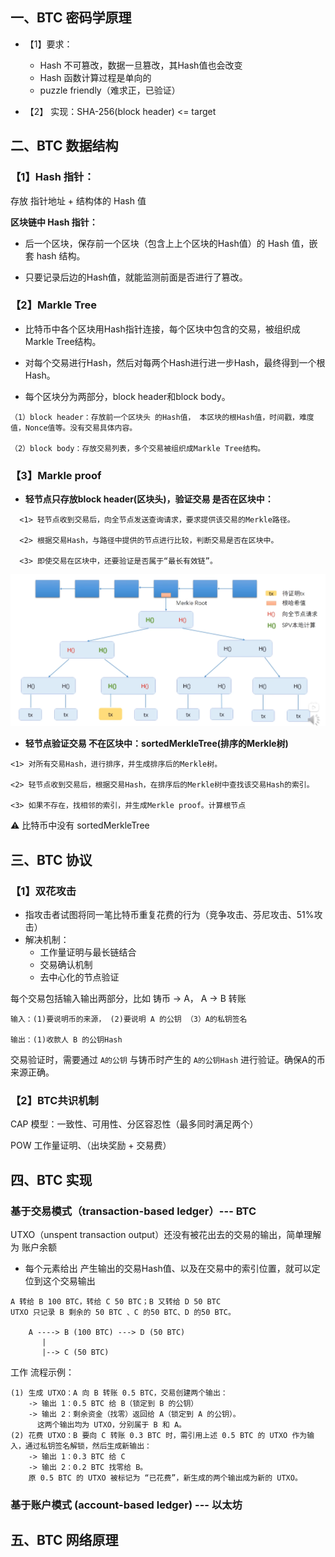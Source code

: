 ## 一、BTC 密码学原理  

- 【1】要求：     
  - Hash 不可篡改，数据一旦篡改，其Hash值也会改变  
  - Hash 函数计算过程是单向的  
  - puzzle friendly（难求正，已验证）  
 
- 【2】 实现：SHA-256(block header) <= target 

## 二、BTC 数据结构
### 【1】Hash 指针：  
   存放 指针地址 + 结构体的 Hash 值 	

**区块链中 Hash 指针：**    
- 后一个区块，保存前一个区块（包含上上个区块的Hash值）的 Hash 值，嵌套 hash 结构。

- 只要记录后边的Hash值，就能监测前面是否进行了篡改。   
	
### 【2】Markle Tree  
  - 比特币中各个区块用Hash指针连接，每个区块中包含的交易，被组织成Markle Tree结构。  

  - 对每个交易进行Hash，然后对每两个Hash进行进一步Hash，最终得到一个根Hash。  
  
  - 每个区块分为两部分，block header和block body。 
  ```
  （1）block header：存放前一个区块头 的Hash值， 本区块的根Hash值，时间戳，难度值，Nonce值等。没有交易具体内容。 

  （2）block body：存放交易列表，多个交易被组织成Markle Tree结构。
  ```

### 【3】Markle proof   
- **轻节点只存放block header(区块头)，验证交易 是否在区块中：**  
```
  <1> 轻节点收到交易后，向全节点发送查询请求，要求提供该交易的Merkle路径。  
  
  <2> 根据交易Hash，与路径中提供的节点进行比较，判断交易是否在区块中。  
  
  <3> 即使交易在区块中，还要验证是否属于“最长有效链”。
```
  ![Markle proof](https://github.com/BruceCoins/Pizza369/blob/main/0x0007%20read%20code/%E8%82%96%E8%87%BB%20%E3%80%8A%E5%8C%BA%E5%9D%97%E9%93%BE%E6%8A%80%E6%9C%AF%E4%B8%8E%E5%BA%94%E7%94%A8%E3%80%8B/images/Markle%20Tree.png)  

- **轻节点验证交易 不在区块中：sortedMerkleTree(排序的Merkle树)**   
```
<1> 对所有交易Hash，进行排序，并生成排序后的Merkle树。

<2> 轻节点收到交易后，根据交易Hash，在排序后的Merkle树中查找该交易Hash的索引。

<3> 如果不存在，找相邻的索引，并生成Merkle proof。计算根节点
```  
:warning: 比特币中没有 sortedMerkleTree   

## 三、BTC 协议   
### 【1】双花攻击  
- 指攻击者试图将同一笔比特币重复花费的行为（竞争攻击、芬尼攻击、51%攻击）  
- 解决机制：  
  - 工作量证明与最长链结合  
  - 交易确认机制  
  - 去中心化的节点验证  
 
每个交易包括输入输出两部分，比如 铸币 -> A， A -> B 转账 
```
输入：(1)要说明币的来源， (2)要说明 A 的公钥 （3）A的私钥签名

输出：(1)收款人 B 的公钥Hash
``` 
交易验证时，需要通过 ``A的公钥`` 与铸币时产生的 ``A的公钥Hash`` 进行验证。确保A的币来源正确。  

### 【2】BTC共识机制   
CAP 模型：一致性、可用性、分区容忍性（最多同时满足两个）  

POW 工作量证明、（出块奖励 + 交易费）  

## 四、BTC 实现  
### 基于交易模式（transaction-based ledger）--- BTC 
UTXO（unspent transaction output）还没有被花出去的交易的输出，简单理解为 账户余额  
- 每个元素给出 产生输出的交易Hash值、以及在交易中的索引位置，就可以定位到这个交易输出
```   
A 转给 B 100 BTC，转给 C 50 BTC；B 又转给 D 50 BTC
UTXO 只记录 B 剩余的 50 BTC 、C 的50 BTC、D 的50 BTC。

	A ----> B (100 BTC) ---> D (50 BTC)  
	   |  
	   |--> C (50 BTC)  
```  
工作 流程示例：
```
(1) 生成 UTXO：A 向 B 转账 0.5 BTC，交易创建两个输出：
	-> 输出 1：0.5 BTC 给 B（锁定到 B 的公钥）
	-> 输出 2：剩余资金（找零）返回给 A（锁定到 A 的公钥）。
	  这两个输出均为 UTXO，分别属于 B 和 A。
(2) 花费 UTXO：B 要向 C 转账 0.3 BTC 时，需引用上述 0.5 BTC 的 UTXO 作为输入，通过私钥签名解锁，然后生成新输出：
	-> 输出 1：0.3 BTC 给 C
	-> 输出 2：0.2 BTC 找零给 B。
	原 0.5 BTC 的 UTXO 被标记为 “已花费”，新生成的两个输出成为新的 UTXO。
```

### 基于账户模式 (account-based ledger) --- 以太坊  


## 五、BTC 网络原理 


